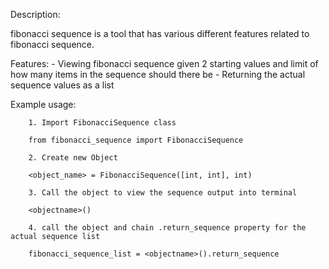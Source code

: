 Description:

fibonacci sequence is a tool that has various different features related to fibonacci sequence.

Features:
    - Viewing fibonacci sequence given 2 starting values and limit of how many items in the sequence should there be
    - Returning the actual sequence values as a list

Example usage:

        1. Import FibonacciSequence class

        from fibonacci_sequence import FibonacciSequence

        2. Create new Object

        <object_name> = FibonacciSequence([int, int], int)

        3. Call the object to view the sequence output into terminal 

        <objectname>()

        4. call the object and chain .return_sequence property for the actual sequence list

        fibonacci_sequence_list = <objectname>().return_sequence